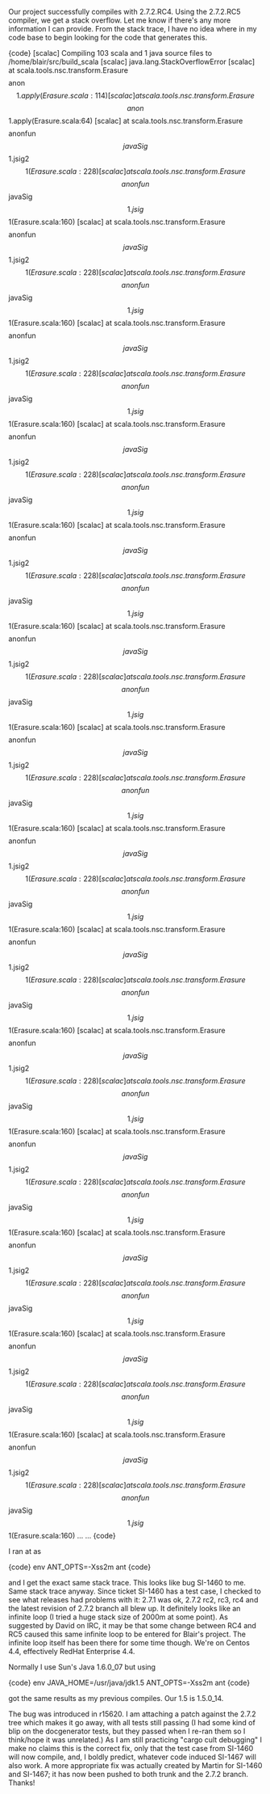 Our project successfully compiles with 2.7.2.RC4.  Using the
2.7.2.RC5 compiler, we get a stack overflow.  Let me know if
there's any more information I can provide.  From the stack
trace, I have no idea where in my code base to begin looking
for the code that generates this.

{code}
   [scalac] Compiling 103 scala and 1 java source files to /home/blair/src/build_scala
   [scalac] java.lang.StackOverflowError
   [scalac]     at scala.tools.nsc.transform.Erasure$$$$anon$$1.apply(Erasure.scala:114)
   [scalac]     at scala.tools.nsc.transform.Erasure$$$$anon$$1.apply(Erasure.scala:64)
   [scalac]     at scala.tools.nsc.transform.Erasure$$$$anonfun$$javaSig$$1.jsig2$$1(Erasure.scala:228)
   [scalac]     at scala.tools.nsc.transform.Erasure$$$$anonfun$$javaSig$$1.jsig$$1(Erasure.scala:160)
   [scalac]     at scala.tools.nsc.transform.Erasure$$$$anonfun$$javaSig$$1.jsig2$$1(Erasure.scala:228)
   [scalac]     at scala.tools.nsc.transform.Erasure$$$$anonfun$$javaSig$$1.jsig$$1(Erasure.scala:160)
   [scalac]     at scala.tools.nsc.transform.Erasure$$$$anonfun$$javaSig$$1.jsig2$$1(Erasure.scala:228)
   [scalac]     at scala.tools.nsc.transform.Erasure$$$$anonfun$$javaSig$$1.jsig$$1(Erasure.scala:160)
   [scalac]     at scala.tools.nsc.transform.Erasure$$$$anonfun$$javaSig$$1.jsig2$$1(Erasure.scala:228)
   [scalac]     at scala.tools.nsc.transform.Erasure$$$$anonfun$$javaSig$$1.jsig$$1(Erasure.scala:160)
   [scalac]     at scala.tools.nsc.transform.Erasure$$$$anonfun$$javaSig$$1.jsig2$$1(Erasure.scala:228)
   [scalac]     at scala.tools.nsc.transform.Erasure$$$$anonfun$$javaSig$$1.jsig$$1(Erasure.scala:160)
   [scalac]     at scala.tools.nsc.transform.Erasure$$$$anonfun$$javaSig$$1.jsig2$$1(Erasure.scala:228)
   [scalac]     at scala.tools.nsc.transform.Erasure$$$$anonfun$$javaSig$$1.jsig$$1(Erasure.scala:160)
   [scalac]     at scala.tools.nsc.transform.Erasure$$$$anonfun$$javaSig$$1.jsig2$$1(Erasure.scala:228)
   [scalac]     at scala.tools.nsc.transform.Erasure$$$$anonfun$$javaSig$$1.jsig$$1(Erasure.scala:160)
   [scalac]     at scala.tools.nsc.transform.Erasure$$$$anonfun$$javaSig$$1.jsig2$$1(Erasure.scala:228)
   [scalac]     at scala.tools.nsc.transform.Erasure$$$$anonfun$$javaSig$$1.jsig$$1(Erasure.scala:160)
   [scalac]     at scala.tools.nsc.transform.Erasure$$$$anonfun$$javaSig$$1.jsig2$$1(Erasure.scala:228)
   [scalac]     at scala.tools.nsc.transform.Erasure$$$$anonfun$$javaSig$$1.jsig$$1(Erasure.scala:160)
   [scalac]     at scala.tools.nsc.transform.Erasure$$$$anonfun$$javaSig$$1.jsig2$$1(Erasure.scala:228)
   [scalac]     at scala.tools.nsc.transform.Erasure$$$$anonfun$$javaSig$$1.jsig$$1(Erasure.scala:160)
   [scalac]     at scala.tools.nsc.transform.Erasure$$$$anonfun$$javaSig$$1.jsig2$$1(Erasure.scala:228)
   [scalac]     at scala.tools.nsc.transform.Erasure$$$$anonfun$$javaSig$$1.jsig$$1(Erasure.scala:160)
   [scalac]     at scala.tools.nsc.transform.Erasure$$$$anonfun$$javaSig$$1.jsig2$$1(Erasure.scala:228)
   [scalac]     at scala.tools.nsc.transform.Erasure$$$$anonfun$$javaSig$$1.jsig$$1(Erasure.scala:160)
   [scalac]     at scala.tools.nsc.transform.Erasure$$$$anonfun$$javaSig$$1.jsig2$$1(Erasure.scala:228)
   [scalac]     at scala.tools.nsc.transform.Erasure$$$$anonfun$$javaSig$$1.jsig$$1(Erasure.scala:160)
   [scalac]     at scala.tools.nsc.transform.Erasure$$$$anonfun$$javaSig$$1.jsig2$$1(Erasure.scala:228)
   [scalac]     at scala.tools.nsc.transform.Erasure$$$$anonfun$$javaSig$$1.jsig$$1(Erasure.scala:160)
...
...
{code}

I ran at as

{code}
env ANT_OPTS=-Xss2m ant
{code}

and I get the exact same stack trace.
This looks like bug SI-1460 to me. Same stack trace anyway.
Since ticket SI-1460 has a test case, I checked to see what releases had problems with it: 2.7.1 was ok, 2.7.2 rc2, rc3, rc4 and the latest revision of 2.7.2 branch all blew up. It definitely looks like an infinite loop (I tried a huge stack size of 2000m at some point). As suggested by David on IRC, it may be that some change between RC4 and RC5 caused this same infinite loop to be entered for Blair's project. The infinite loop itself has been there for some time though.
We're on Centos 4.4, effectively RedHat Enterprise 4.4.

Normally I use Sun's Java 1.6.0_07 but using

{code}
env JAVA_HOME=/usr/java/jdk1.5 ANT_OPTS=-Xss2m ant
{code}

got the same results as my previous compiles.  Our 1.5 is 1.5.0_14.

The bug was introduced in r15620.  I am attaching a patch against the 2.7.2 tree which makes it go away, with all tests still passing (I had some kind of blip on the docgenerator tests, but they passed when I re-ran them so I think/hope it was unrelated.) As I am still practicing "cargo cult debugging" I make no claims this is the correct fix, only that the test case from SI-1460 will now compile, and, I boldly predict, whatever code induced SI-1467 will also work.
A more appropriate fix was actually created by Martin for SI-1460 and SI-1467; it has now been pushed to both trunk and the 2.7.2 branch. Thanks!
